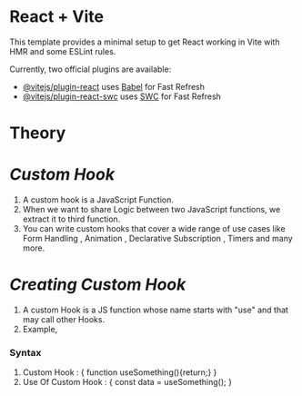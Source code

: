 # React + Vite

This template provides a minimal setup to get React working in Vite with HMR and some ESLint rules.

Currently, two official plugins are available:

- [@vitejs/plugin-react](https://github.com/vitejs/vite-plugin-react/blob/main/packages/plugin-react/README.md) uses [Babel](https://babeljs.io/) for Fast Refresh
- [@vitejs/plugin-react-swc](https://github.com/vitejs/vite-plugin-react-swc) uses [SWC](https://swc.rs/) for Fast Refresh


# Theory

# _Custom Hook_

1. A custom hook is a JavaScript Function.
2. When we want to share Logic between two JavaScript functions, we extract it to third function.
3. You can write custom hooks that cover a wide range of use cases like Form Handling , Animation , Declarative Subscription , Timers and many more.

# _Creating Custom Hook_

1. A custom Hook is a JS function whose name starts with "use" and that may call other Hooks.
2. Example,

<h3>Syntax</h3>

1. Custom Hook : { function useSomething(){return;} }
2. Use Of Custom Hook : { const data = useSomething(); } 
